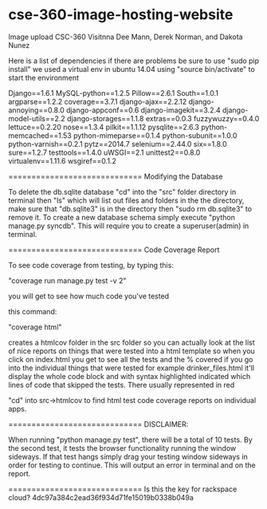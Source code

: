 cse-360-image-hosting-website
=============================
Image upload CSC-360 Visitnna Dee Mann, Derek Norman, and Dakota Nunez

Here is a list of dependencies if there are problems be sure to use "sudo pip install" we used a virtual env in ubuntu 14.04 using "source bin/activate" to start the environment

Django==1.6.1
MySQL-python==1.2.5
Pillow==2.6.1
South==1.0.1
argparse==1.2.2
coverage==3.7.1
django-ajax==2.2.12
django-annoying==0.8.0
django-appconf==0.6
django-imagekit==3.2.4
django-model-utils==2.2
django-storages==1.1.8
extras==0.0.3
fuzzywuzzy==0.4.0
lettuce==0.2.20
nose==1.3.4
pilkit==1.1.12
pysqlite==2.6.3
python-memcached==1.53
python-mimeparse==0.1.4
python-subunit==1.0.0
python-varnish==0.2.1
pytz==2014.7
selenium==2.44.0
six==1.8.0
sure==1.2.7
testtools==1.4.0
uWSGI==2.1
unittest2==0.8.0
virtualenv==1.11.6
wsgiref==0.1.2

=============================
Modifying the Database

To delete the db.sqlite database "cd" into the "src" folder directory in terminal then "ls" which will list out files and folders in the the directory, make sure that "db.sqlite3" is in the directory then "sudo rm db.sqlite3" to remove it. To create a new database schema simply execute "python manage.py syncdb". This will require you to create a superuser(admin) in terminal.

=============================
Code Coverage Report

To see code coverage from testing, by typing this:

"coverage run manage.py test -v 2"

you will get to see how much code you've tested

this command:

"coverage html"

creates a htmlcov folder in the src folder so you can actually look at the list of nice reports on things that were tested into a html template so when you click on index.html you get to see all the tests and the % covered
if you go into the individual things that were tested for example drinker_files.html it'll display the whole code block and with syntax highlighted indicated which lines of code that skipped the tests. There usually represented in red

"cd" into src->htmlcov to find html test code coverage reports on individual apps.


=============================
DISCLAIMER:

When running "python manage.py test", there will be a total of 10 tests. By the second test, it tests the browser functionality running the window sideways. If that test hangs simply drag your testing window sideways in order for testing to continue. This will output an error in terminal and on the report.

=============================
Is this the key for rackspace cloud?
4dc97a384c2ead36f934d71fe15019b0338b049a
